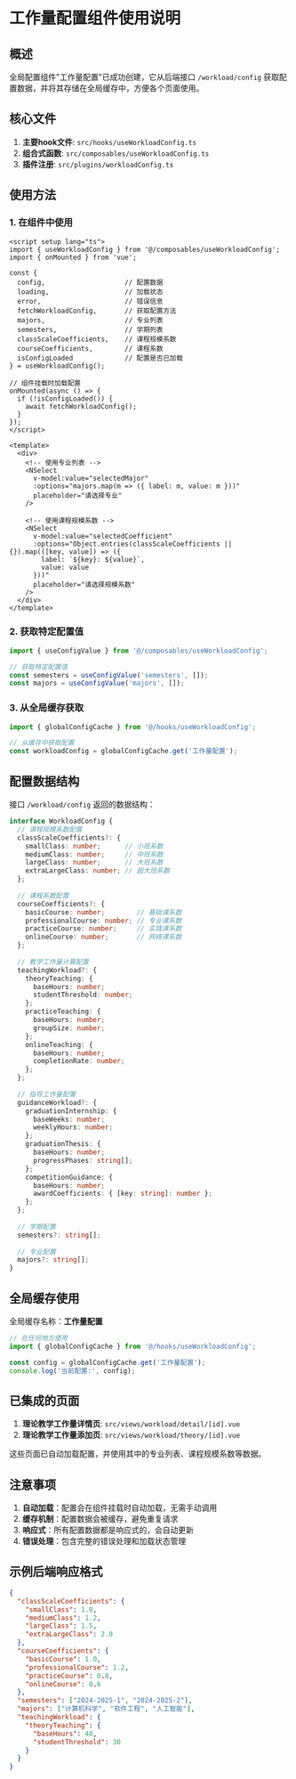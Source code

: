# 工作量配置组件使用说明

## 概述

全局配置组件"工作量配置"已成功创建，它从后端接口 `/workload/config` 获取配置数据，并将其存储在全局缓存中，方便各个页面使用。

## 核心文件

1. **主要hook文件**: `src/hooks/useWorkloadConfig.ts`
2. **组合式函数**: `src/composables/useWorkloadConfig.ts`
3. **插件注册**: `src/plugins/workloadConfig.ts`

## 使用方法

### 1. 在组件中使用

```vue
<script setup lang="ts">
import { useWorkloadConfig } from '@/composables/useWorkloadConfig';
import { onMounted } from 'vue';

const {
  config,                    // 配置数据
  loading,                   // 加载状态
  error,                     // 错误信息
  fetchWorkloadConfig,       // 获取配置方法
  majors,                    // 专业列表
  semesters,                 // 学期列表
  classScaleCoefficients,    // 课程规模系数
  courseCoefficients,        // 课程系数
  isConfigLoaded             // 配置是否已加载
} = useWorkloadConfig();

// 组件挂载时加载配置
onMounted(async () => {
  if (!isConfigLoaded()) {
    await fetchWorkloadConfig();
  }
});
</script>

<template>
  <div>
    <!-- 使用专业列表 -->
    <NSelect 
      v-model:value="selectedMajor"
      :options="majors.map(m => ({ label: m, value: m }))"
      placeholder="请选择专业"
    />
    
    <!-- 使用课程规模系数 -->
    <NSelect
      v-model:value="selectedCoefficient"
      :options="Object.entries(classScaleCoefficients || {}).map(([key, value]) => ({
        label: `${key}: ${value}`,
        value: value
      }))"
      placeholder="请选择规模系数"
    />
  </div>
</template>
```

### 2. 获取特定配置值

```typescript
import { useConfigValue } from '@/composables/useWorkloadConfig';

// 获取特定配置值
const semesters = useConfigValue('semesters', []);
const majors = useConfigValue('majors', []);
```

### 3. 从全局缓存获取

```typescript
import { globalConfigCache } from '@/hooks/useWorkloadConfig';

// 从缓存中获取配置
const workloadConfig = globalConfigCache.get('工作量配置');
```

## 配置数据结构

接口 `/workload/config` 返回的数据结构：

```typescript
interface WorkloadConfig {
  // 课程规模系数配置
  classScaleCoefficients?: {
    smallClass: number;      // 小班系数
    mediumClass: number;     // 中班系数
    largeClass: number;      // 大班系数
    extraLargeClass: number; // 超大班系数
  };
  
  // 课程系数配置
  courseCoefficients?: {
    basicCourse: number;        // 基础课系数
    professionalCourse: number; // 专业课系数
    practiceCourse: number;     // 实践课系数
    onlineCourse: number;       // 网络课系数
  };
  
  // 教学工作量计算配置
  teachingWorkload?: {
    theoryTeaching: {
      baseHours: number;
      studentThreshold: number;
    };
    practiceTeaching: {
      baseHours: number;
      groupSize: number;
    };
    onlineTeaching: {
      baseHours: number;
      completionRate: number;
    };
  };
  
  // 指导工作量配置
  guidanceWorkload?: {
    graduationInternship: {
      baseWeeks: number;
      weeklyHours: number;
    };
    graduationThesis: {
      baseHours: number;
      progressPhases: string[];
    };
    competitionGuidance: {
      baseHours: number;
      awardCoefficients: { [key: string]: number };
    };
  };
  
  // 学期配置
  semesters?: string[];
  
  // 专业配置
  majors?: string[];
}
```

## 全局缓存使用

全局缓存名称：**工作量配置**

```typescript
// 在任何地方使用
import { globalConfigCache } from '@/hooks/useWorkloadConfig';

const config = globalConfigCache.get('工作量配置');
console.log('当前配置:', config);
```

## 已集成的页面

1. **理论教学工作量详情页**: `src/views/workload/detail/[id].vue`
2. **理论教学工作量添加页**: `src/views/workload/theory/[id].vue`

这些页面已自动加载配置，并使用其中的专业列表、课程规模系数等数据。

## 注意事项

1. **自动加载**：配置会在组件挂载时自动加载，无需手动调用
2. **缓存机制**：配置数据会被缓存，避免重复请求
3. **响应式**：所有配置数据都是响应式的，会自动更新
4. **错误处理**：包含完整的错误处理和加载状态管理

## 示例后端响应格式

```json
{
  "classScaleCoefficients": {
    "smallClass": 1.0,
    "mediumClass": 1.2,
    "largeClass": 1.5,
    "extraLargeClass": 2.0
  },
  "courseCoefficients": {
    "basicCourse": 1.0,
    "professionalCourse": 1.2,
    "practiceCourse": 0.8,
    "onlineCourse": 0.6
  },
  "semesters": ["2024-2025-1", "2024-2025-2"],
  "majors": ["计算机科学", "软件工程", "人工智能"],
  "teachingWorkload": {
    "theoryTeaching": {
      "baseHours": 48,
      "studentThreshold": 30
    }
  }
}
```